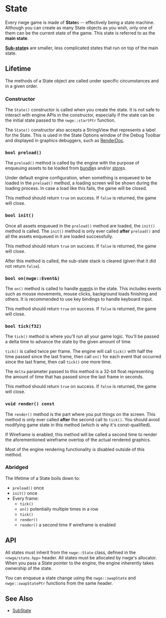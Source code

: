 # State

Every nwge game is made of **State**s -- effectively being a state machine.
Although you can create as many State objects as you wish, only one of them can
be the current state of the game. This state is referred to as the **main
state**.

**[Sub-state](SubState)s** are smaller, less complicated states that run on top
of the main state.

## Lifetime

The methods of a State object are called under specific circumstances and in a
given order.

### Constructor

The `State()` constructor is called when you create the state. It is not safe to
interact with engine APIs in the constructor, especially if the state can be the
initial state passed to the `nwge::startPtr` function.

The `State()` constructor also accepts a StringView that represents a label for
the State. This is used in the State Options window of the Debug Toolbar and
displayed in graphics debuggers, such as [RenderDoc].

### `bool preload()`

The `preload()` method is called by the engine with the purpose of enqueuing
assets to be loaded from [bundle](../data/Bundle)s and/or
[store](../data/Store)s.

Under default engine configuration, when something is enqueued to be loaded in
the `preload()` method, a loading screen will be shown during the loading
process. In case a load like this fails, the game will be closed.

This method should return `true` on success. If `false` is returned, the game
will close.

### `bool init()`

Once all assets enqueued in the `preload()` method are loaded, the `init()`
method is called. The `init()` method is only ever called **after** `preload()`
and all the assets enqueued in it are loaded successfully.

This method should return `true` on success. If `false` is returned, the game
will close.

After this method is called, the sub-state stack is cleared (given that it did
not return `false`).

### `bool on(nwge::Event&)`

The `on()` method is called to handle [event](Event)s in the state. This
includes events such as mouse movements, mouse clicks, background loads
finishing and others. It is recommended to use key bindings to handle keyboard
input.

This method should return `true` on success. If `false` is returned, the game
will close.

### `bool tick(f32)`

The `tick()` method is where you'll run all your game logic. You'll be passed a
delta time to advance the state by the given amount of time.

`tick()` is called twice per frame. The engine will call `tick()` with half the
time passed since the last frame, then call `on()` for each event that occurred
since the last frame, then call `tick()` one more time.

The `delta` parameter passed to this method is a 32-bit float representing the
amount of time that has passed since the last frame in seconds.

This method should return `true` on success. If `false` is returned, the game
will close.

### `void render() const`

The `render()` method is the part where you put things on the screen. This
method is only ever called **after** the second call to `tick()`. You should
avoid modifying game state in this method (which is why it's const-qualified).

If Wireframe is enabled, this method will be called a second time to render the
aforementioned wireframe overtop of the actual rendered graphics.

Most of the engine rendering functionality is disabled outside of this method.

### Abridged

The lifetime of a State boils down to:

* `preload()` once
* `init()` once
* Every frame:
    * `tick()`
    * `on()` potentially multiple times in a row
    * `tick()`
    * `render()`
    * `render()` a second time if wireframe is enabled

## API

All states must inherit from the `nwge::State` class, defined in the
`<nwge/state.hpp>` header. All states must be allocated by nwge's allocator.
When you pass a State pointer to the engine, the engine inherently takes
ownership of the state.

You can enqueue a state change using the `nwge::swapState` and
`nwge::swapStatePtr` functions from the same header.

## See Also

* [SubState](SubState)

[RenderDoc]: https://renderdoc.org/

